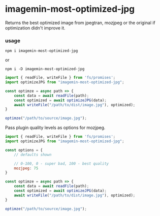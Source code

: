 # imagemin-most-optimized-jpg
Returns the best optimized image from jpegtran, mozjpeg or the original if optimization didn't improve it.

### usage

`npm i imagemin-most-optimized-jpg`

or 

`npm i -D imagemin-most-optimized-jpg`


```js
import { readFile, writeFile } from 'fs/promises';
import optimizeJPG from "imagemin-most-optimized-jpg";

const optimze = async path => {
	const data = await readFile(path);
	const optimized = await optimizeJPG(data);
	await writeFile("/path/to/dist/image.jpg"), optimized);
}  

optimze("/path/to/source/image.jpg");
```

Pass plugin quality levels as options for mozjpeg.

```js
import { readFile, writeFile } from 'fs/promises';
import optimizeJPG from "imagemin-most-optimized-jpg";

const options = {			
	// defaults shown

	// 0-100, 0 - super bad, 100 - best quality
	mozjpeg: 75
}

const optimze = async path => {
	const data = await readFile(path);
	const optimized = await optimizeJPG(data);
	await writeFile("/path/to/dist/image.jpg"), optimized);
}  

optimze("/path/to/source/image.jpg");
```